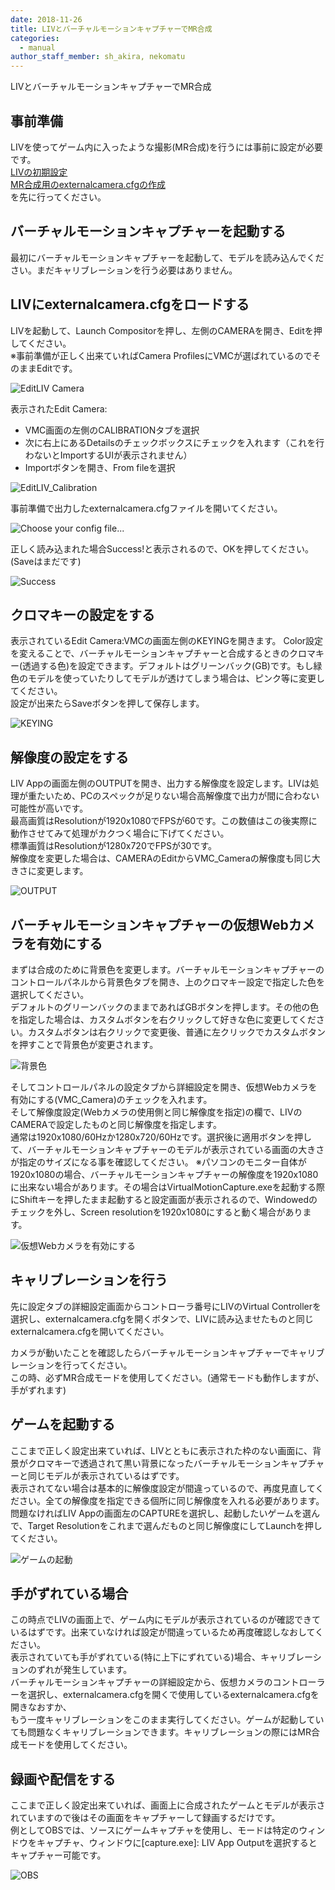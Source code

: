 ```yaml
---
date: 2018-11-26
title: LIVとバーチャルモーションキャプチャーでMR合成
categories:
  - manual
author_staff_member: sh_akira, nekomatu
---
```


LIVとバーチャルモーションキャプチャーでMR合成  

## 事前準備

LIVを使ってゲーム内に入ったような撮影(MR合成)を行うには事前に設定が必要です。  
[LIVの初期設定](https://sh-akira.github.io/VirtualMotionCapture/manual/LIV%E3%81%AE%E5%88%9D%E6%9C%9F%E8%A8%AD%E5%AE%9A.html)  
[MR合成用のexternalcamera.cfgの作成](https://sh-akira.github.io/VirtualMotionCapture/manual/MR%E5%90%88%E6%88%90%E7%94%A8%E3%81%AEexternalcamera.cfg%E3%81%AE%E4%BD%9C%E6%88%90.html)  
を先に行ってください。

## バーチャルモーションキャプチャーを起動する

最初にバーチャルモーションキャプチャーを起動して、モデルを読み込んでください。まだキャリブレーションを行う必要はありません。  

## LIVにexternalcamera.cfgをロードする

LIVを起動して、Launch Compositorを押し、左側のCAMERAを開き、Editを押してください。  
※事前準備が正しく出来ていればCamera ProfilesにVMCが選ばれているのでそのままEditです。  

![EditLIV Camera](https://rawcdn.githack.com/sh-akira/VirtualMotionCapture/2f5985e387a889656178e2acb4c1a0d1e432e657/docs/images/manual/LIV/06_EditCameraProfile.PNG)

表示されたEdit Camera: 
* VMC画面の左側のCALIBRATIONタブを選択
* 次に右上にあるDetailsのチェックボックスにチェックを入れます（これを行わないとImportするUIが表示されません）
* Importボタンを開き、From fileを選択

![EditLIV_Calibration](https://rawcdn.githack.com/sh-akira/VirtualMotionCapture/2f5985e387a889656178e2acb4c1a0d1e432e657/docs/images/manual/LIV/07_EditCalibration.PNG)

事前準備で出力したexternalcamera.cfgファイルを開いてください。

![Choose your config file...](https://rawcdn.githack.com/sh-akira/VirtualMotionCapture/5ba5ef0b240e89082ca65f84835960f5abdf6141/docs/images/manual/4-3.png)

正しく読み込まれた場合Success!と表示されるので、OKを押してください。(Saveはまだです)  

![Success](https://rawcdn.githack.com/sh-akira/VirtualMotionCapture/5ba5ef0b240e89082ca65f84835960f5abdf6141/docs/images/manual/4-4.png)

## クロマキーの設定をする

表示されているEdit Camera:VMCの画面左側のKEYINGを開きます。
Color設定を変えることで、バーチャルモーションキャプチャーと合成するときのクロマキー(透過する色)を設定できます。デフォルトはグリーンバック(GB)です。もし緑色のモデルを使っていたりしてモデルが透けてしまう場合は、ピンク等に変更してください。  
設定が出来たらSaveボタンを押して保存します。

![KEYING](https://rawcdn.githack.com/sh-akira/VirtualMotionCapture/5ba5ef0b240e89082ca65f84835960f5abdf6141/docs/images/manual/4-5.png)

## 解像度の設定をする

LIV Appの画面左側のOUTPUTを開き、出力する解像度を設定します。LIVは処理が重たいため、PCのスペックが足りない場合高解像度で出力が間に合わない可能性が高いです。  
最高画質はResolutionが1920x1080でFPSが60です。この数値はこの後実際に動作させてみて処理がカクつく場合に下げてください。  
標準画質はResolutionが1280x720でFPSが30です。  
解像度を変更した場合は、CAMERAのEditからVMC_Cameraの解像度も同じ大きさに変更します。

![OUTPUT](https://rawcdn.githack.com/sh-akira/VirtualMotionCapture/5ba5ef0b240e89082ca65f84835960f5abdf6141/docs/images/manual/4-6.png)

## バーチャルモーションキャプチャーの仮想Webカメラを有効にする

まずは合成のために背景色を変更します。バーチャルモーションキャプチャーのコントロールパネルから背景色タブを開き、上のクロマキー設定で指定した色を選択してください。  
デフォルトのグリーンバックのままであればGBボタンを押します。その他の色を指定した場合は、カスタムボタンを右クリックして好きな色に変更してください。カスタムボタンは右クリックで変更後、普通に左クリックでカスタムボタンを押すことで背景色が変更されます。

![背景色](https://rawcdn.githack.com/sh-akira/VirtualMotionCapture/5ba5ef0b240e89082ca65f84835960f5abdf6141/docs/images/manual/4-7.png)

そしてコントロールパネルの設定タブから詳細設定を開き、仮想Webカメラを有効にする(VMC_Camera)のチェックを入れます。  
そして解像度設定(Webカメラの使用側と同じ解像度を指定)の欄で、LIVのCAMERAで設定したものと同じ解像度を指定します。  
通常は1920x1080/60Hzか1280x720/60Hzです。選択後に適用ボタンを押して、バーチャルモーションキャプチャーのモデルが表示されている画面の大きさが指定のサイズになる事を確認してください。
※パソコンのモニター自体が1920x1080の場合、バーチャルモーションキャプチャーの解像度を1920x1080に出来ない場合があります。その場合はVirtualMotionCapture.exeを起動する際にShiftキーを押したまま起動すると設定画面が表示されるので、Windowedのチェックを外し、Screen resolutionを1920x1080にすると動く場合があります。

![仮想Webカメラを有効にする](https://rawcdn.githack.com/sh-akira/VirtualMotionCapture/5ba5ef0b240e89082ca65f84835960f5abdf6141/docs/images/manual/4-8.png)

## キャリブレーションを行う

先に設定タブの詳細設定画面からコントローラ番号にLIVのVirtual Controllerを選択し、externalcamera.cfgを開くボタンで、LIVに読み込ませたものと同じexternalcamera.cfgを開いてください。  
  
カメラが動いたことを確認したらバーチャルモーションキャプチャーでキャリブレーションを行ってください。  
この時、必ずMR合成モードを使用してください。(通常モードも動作しますが、手がずれます)  

## ゲームを起動する

ここまで正しく設定出来ていれば、LIVとともに表示された枠のない画面に、背景がクロマキーで透過されて黒い背景になったバーチャルモーションキャプチャーと同じモデルが表示されているはずです。  
表示されてない場合は基本的に解像度設定が間違っているので、再度見直してください。全ての解像度を指定できる個所に同じ解像度を入れる必要があります。  
問題なければLIV Appの画面左のCAPTUREを選択し、起動したいゲームを選んで、Target Resolutionをこれまで選んだものと同じ解像度にしてLaunchを押してください。

![ゲームの起動](https://rawcdn.githack.com/sh-akira/VirtualMotionCapture/5ba5ef0b240e89082ca65f84835960f5abdf6141/docs/images/manual/4-9.png)

## 手がずれている場合

この時点でLIVの画面上で、ゲーム内にモデルが表示されているのが確認できているはずです。出来ていなければ設定が間違っているため再度確認しなおしてください。  
表示されていても手がずれている(特に上下にずれている)場合、キャリブレーションのずれが発生しています。  
バーチャルモーションキャプチャーの詳細設定から、仮想カメラのコントローラーを選択し、externalcamera.cfgを開くで使用しているexternalcamera.cfgを開きなおすか、  
もう一度キャリブレーションをこのまま実行してください。ゲームが起動していても問題なくキャリブレーションできます。キャリブレーションの際にはMR合成モードを使用してください。

## 録画や配信をする

ここまで正しく設定出来ていれば、画面上に合成されたゲームとモデルが表示されていますので後はその画面をキャプチャーして録画するだけです。  
例としてOBSでは、ソースにゲームキャプチャを使用し、モードは特定のウィンドウをキャプチャ、ウィンドウに[capture.exe]: LIV App Outputを選択するとキャプチャー可能です。

![OBS](https://rawcdn.githack.com/sh-akira/VirtualMotionCapture/5ba5ef0b240e89082ca65f84835960f5abdf6141/docs/images/manual/4-10.png)
